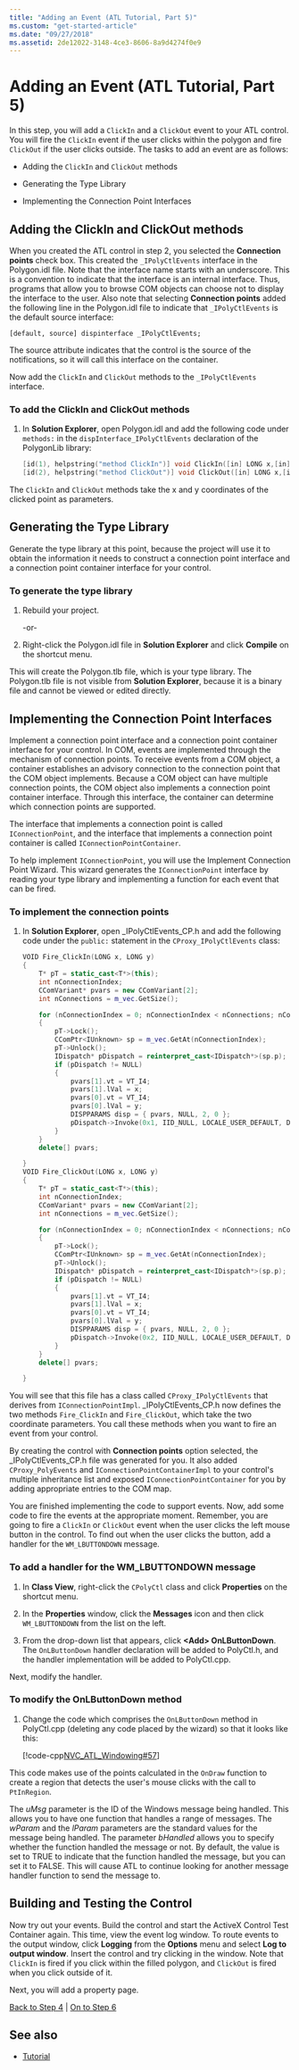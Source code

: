 ```yaml
---
title: "Adding an Event (ATL Tutorial, Part 5)"
ms.custom: "get-started-article"
ms.date: "09/27/2018"
ms.assetid: 2de12022-3148-4ce3-8606-8a9d4274f0e9
---
```

# Adding an Event (ATL Tutorial, Part 5)

In this step, you will add a `ClickIn` and a `ClickOut` event to your ATL control. You will fire the `ClickIn` event if the user clicks within the polygon and fire `ClickOut` if the user clicks outside. The tasks to add an event are as follows:

- Adding the `ClickIn` and `ClickOut` methods

- Generating the Type Library

- Implementing the Connection Point Interfaces

## Adding the ClickIn and ClickOut methods

When you created the ATL control in step 2, you selected the **Connection points** check box. This created the `_IPolyCtlEvents` interface in the Polygon.idl file. Note that the interface name starts with an underscore. This is a convention to indicate that the interface is an internal interface. Thus, programs that allow you to browse COM objects can choose not to display the interface to the user. Also note that selecting **Connection points** added the following line in the Polygon.idl file to indicate that `_IPolyCtlEvents` is the default source interface:

`[default, source] dispinterface _IPolyCtlEvents;`

The source attribute indicates that the control is the source of the notifications, so it will call this interface on the container.

Now add the `ClickIn` and `ClickOut` methods to the `_IPolyCtlEvents` interface.

### To add the ClickIn and ClickOut methods

1. In **Solution Explorer**, open Polygon.idl and add the following code under `methods:` in the `dispInterface_IPolyCtlEvents` declaration of the PolygonLib library:

    ```cpp
   [id(1), helpstring("method ClickIn")] void ClickIn([in] LONG x,[in] LONG y);
   [id(2), helpstring("method ClickOut")] void ClickOut([in] LONG x,[in] LONG y);
    ```

The `ClickIn` and `ClickOut` methods take the x and y coordinates of the clicked point as parameters.

## Generating the Type Library

Generate the type library at this point, because the project will use it to obtain the information it needs to construct a connection point interface and a connection point container interface for your control.

### To generate the type library

1. Rebuild your project.

     -or-

1. Right-click the Polygon.idl file in **Solution Explorer** and click **Compile** on the shortcut menu.

This will create the Polygon.tlb file, which is your type library. The Polygon.tlb file is not visible from **Solution Explorer**, because it is a binary file and cannot be viewed or edited directly.

## Implementing the Connection Point Interfaces

Implement a connection point interface and a connection point container interface for your control. In COM, events are implemented through the mechanism of connection points. To receive events from a COM object, a container establishes an advisory connection to the connection point that the COM object implements. Because a COM object can have multiple connection points, the COM object also implements a connection point container interface. Through this interface, the container can determine which connection points are supported.

The interface that implements a connection point is called `IConnectionPoint`, and the interface that implements a connection point container is called `IConnectionPointContainer`.

To help implement `IConnectionPoint`, you will use the Implement Connection Point Wizard. This wizard generates the `IConnectionPoint` interface by reading your type library and implementing a function for each event that can be fired.

### To implement the connection points

1. In **Solution Explorer**, open _IPolyCtlEvents_CP.h and add the following code under the `public:` statement in the `CProxy_IPolyCtlEvents` class:

    ```cpp
    VOID Fire_ClickIn(LONG x, LONG y)
	{
		T* pT = static_cast<T*>(this);
		int nConnectionIndex;
		CComVariant* pvars = new CComVariant[2];
		int nConnections = m_vec.GetSize();

		for (nConnectionIndex = 0; nConnectionIndex < nConnections; nConnectionIndex++)
		{
			pT->Lock();
			CComPtr<IUnknown> sp = m_vec.GetAt(nConnectionIndex);
			pT->Unlock();
			IDispatch* pDispatch = reinterpret_cast<IDispatch*>(sp.p);
			if (pDispatch != NULL)
			{
				pvars[1].vt = VT_I4;
				pvars[1].lVal = x;
				pvars[0].vt = VT_I4;
				pvars[0].lVal = y;
				DISPPARAMS disp = { pvars, NULL, 2, 0 };
				pDispatch->Invoke(0x1, IID_NULL, LOCALE_USER_DEFAULT, DISPATCH_METHOD, &disp, NULL, NULL, NULL);
			}
		}
		delete[] pvars;

	}
	VOID Fire_ClickOut(LONG x, LONG y)
	{
		T* pT = static_cast<T*>(this);
		int nConnectionIndex;
		CComVariant* pvars = new CComVariant[2];
		int nConnections = m_vec.GetSize();

		for (nConnectionIndex = 0; nConnectionIndex < nConnections; nConnectionIndex++)
		{
			pT->Lock();
			CComPtr<IUnknown> sp = m_vec.GetAt(nConnectionIndex);
			pT->Unlock();
			IDispatch* pDispatch = reinterpret_cast<IDispatch*>(sp.p);
			if (pDispatch != NULL)
			{
				pvars[1].vt = VT_I4;
				pvars[1].lVal = x;
				pvars[0].vt = VT_I4;
				pvars[0].lVal = y;
				DISPPARAMS disp = { pvars, NULL, 2, 0 };
				pDispatch->Invoke(0x2, IID_NULL, LOCALE_USER_DEFAULT, DISPATCH_METHOD, &disp, NULL, NULL, NULL);
			}
		}
		delete[] pvars;

	}
    ```

You will see that this file has a class called `CProxy_IPolyCtlEvents` that derives from `IConnectionPointImpl`. _IPolyCtlEvents_CP.h now defines the two methods `Fire_ClickIn` and `Fire_ClickOut`, which take the two coordinate parameters. You call these methods when you want to fire an event from your control.

By creating the control with **Connection points** option selected, the _IPolyCtlEvents_CP.h file was generated for you. It also added `CProxy_PolyEvents` and `IConnectionPointContainerImpl` to your control's multiple inheritance list and exposed `IConnectionPointContainer` for you by adding appropriate entries to the COM map.

You are finished implementing the code to support events. Now, add some code to fire the events at the appropriate moment. Remember, you are going to fire a `ClickIn` or `ClickOut` event when the user clicks the left mouse button in the control. To find out when the user clicks the button, add a handler for the `WM_LBUTTONDOWN` message.

### To add a handler for the WM_LBUTTONDOWN message

1. In **Class View**, right-click the `CPolyCtl` class and click **Properties** on the shortcut menu.

1. In the **Properties** window, click the **Messages** icon and then click `WM_LBUTTONDOWN` from the list on the left.

1. From the drop-down list that appears, click **\<Add> OnLButtonDown**. The `OnLButtonDown` handler declaration will be added to PolyCtl.h, and the handler implementation will be added to PolyCtl.cpp.

Next, modify the handler.

### To modify the OnLButtonDown method

1. Change the code which comprises the `OnLButtonDown` method in PolyCtl.cpp (deleting any code placed by the wizard) so that it looks like this:

    [!code-cpp[NVC_ATL_Windowing#57](../atl/codesnippet/cpp/adding-an-event-atl-tutorial-part-5_2.cpp)]

This code makes use of the points calculated in the `OnDraw` function to create a region that detects the user's mouse clicks with the call to `PtInRegion`.

The *uMsg* parameter is the ID of the Windows message being handled. This allows you to have one function that handles a range of messages. The *wParam* and the *lParam* parameters are the standard values for the message being handled. The parameter *bHandled* allows you to specify whether the function handled the message or not. By default, the value is set to TRUE to indicate that the function handled the message, but you can set it to FALSE. This will cause ATL to continue looking for another message handler function to send the message to.

## Building and Testing the Control

Now try out your events. Build the control and start the ActiveX Control Test Container again. This time, view the event log window. To route events to the output window, click **Logging** from the **Options** menu and select **Log to output window**. Insert the control and try clicking in the window. Note that `ClickIn` is fired if you click within the filled polygon, and `ClickOut` is fired when you click outside of it.

Next, you will add a property page.

[Back to Step 4](../atl/changing-the-drawing-code-atl-tutorial-part-4.md) &#124; [On to Step 6](../atl/adding-a-property-page-atl-tutorial-part-6.md)

## See also

- [Tutorial](../atl/active-template-library-atl-tutorial.md)
